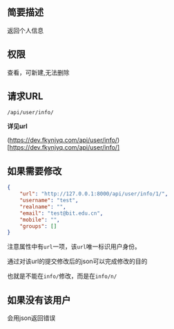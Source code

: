 
    
## 简要描述

返回个人信息 

## 权限

查看，可新建,无法删除

## 请求URL

`/api/user/info/`

  
**详见url**

(https://dev.fkynjyq.com/api/user/info/)[https://dev.fkynjyq.com/api/user/info/]

## 如果需要修改

```json
{
    "url": "http://127.0.0.1:8000/api/user/info/1/",
    "username": "test",
    "realname": "",
    "email": "test@bit.edu.cn",
    "mobile": "",
    "groups": []
}
```

注意属性中有`url`一项，该`url`唯一标识用户身份。

通过对该url的提交修改后的json可以完成修改的目的

也就是不能在`info/`修改，而是在`info/n/`

## 如果没有该用户

会用json返回错误